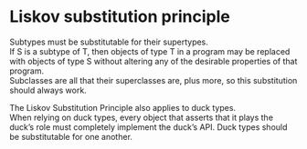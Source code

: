 # Liskov substitution principle
Subtypes must be substitutable for their supertypes.  
If S is a subtype of T, then objects of type T in a program may be replaced with objects of type S without altering any of the desirable properties of that program.  
Subclasses are all that their superclasses are, plus more, so this substitution should always work.  

The Liskov Substitution Principle also applies to duck types.  
When relying on duck types, every object that asserts that it plays the duck’s role must completely implement the duck’s API. Duck types should be substitutable for one another.  